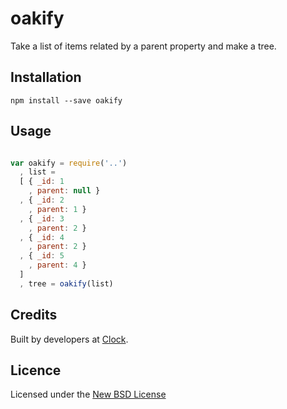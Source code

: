 # oakify

Take a list of items related by a parent property and make a tree.

## Installation

    npm install --save oakify

## Usage

```js

var oakify = require('..')
  , list =
  [ { _id: 1
    , parent: null }
  , { _id: 2
    , parent: 1 }
  , { _id: 3
    , parent: 2 }
  , { _id: 4
    , parent: 2 }
  , { _id: 5
    , parent: 4 }
  ]
  , tree = oakify(list)

```

## Credits
Built by developers at [Clock](http://clock.co.uk).

## Licence
Licensed under the [New BSD License](http://opensource.org/licenses/bsd-license.php)
